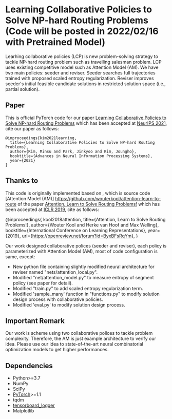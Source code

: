 # Learning Collaborative Policies to Solve NP-hard Routing Problems (Code will be posted in 2022/02/16 with Pretrained Model)

Learhing collaborative policies (LCP) is new problem-solving strategy to tackle NP-hard routing problem such as travelling salesman problem. LCP uses existing competitive model such as Attention Model (AM). We have two main policies: seeder and reviser. Seeder searches full trajectories trained with proposed scaled entropy regularization. Reviser improves seeder's initial feasible candidate solutions in restricted solution space (i.e., partial solution). 



## Paper
This is official PyTorch code for our paper [Learning Collaborative Policies to Solve NP-hard Routing Problems](https://arxiv.org/abs/2110.13987) which has been accepted at [NeurIPS 2021](https://papers.nips.cc/paper/2021), cite our paper as follows:

```
@inproceedings{kim2021learning,
  title={Learning Collaborative Policies to Solve NP-hard Routing Problems},
  author={Kim, Minsu and Park, Jinkyoo and Kim, Joungho},
  booktitle={Advances in Neural Information Processing Systems},
  year={2021}
}
``` 

## Thanks to

This code is originally implemented based on  , which is source code [Attention Model (AM)] https://github.com/wouterkool/attention-learn-to-route of the paper   [Attention, Learn to Solve Routing Problems!](https://openreview.net/forum?id=ByxBFsRqYm) which has been accepted at [ICLR 2019](https://iclr.cc/Conferences/2019), cite as follows:

@inproceedings{
    kool2018attention,
    title={Attention, Learn to Solve Routing Problems!},
    author={Wouter Kool and Herke van Hoof and Max Welling},
    booktitle={International Conference on Learning Representations},
    year={2019},
    url={https://openreview.net/forum?id=ByxBFsRqYm},
}

Our work designed collaborative polices (seeder and reviser), each policy is parameterized with Attention Model (AM), most of code configuration is same, except:

* New python file containing slightly modified neural architecture for reviser named "nets/attention_local.py".
* Modified "net/attention_model.py" to measure entropy of segment policy (see paper for detail).
* Modified "train.py" to add scaled entropy regularization term. 
* Modified 'sample_many' function in "functions.py" to modify solution design process with collaborative policies. 
* Modified 'eval.py' to modify solution design process.

## Important Remark

Our work is scheme using two collaborative polices to tackle problem complexity. Therefore, the AM is just example architecture to verify our idea. Please use our idea to state-of-the-art neural combinatorial optimization models to get higher performances.


## Dependencies

* Python>=3.7
* NumPy
* SciPy
* [PyTorch](http://pytorch.org/)>=1.1
* tqdm
* [tensorboard_logger](https://github.com/TeamHG-Memex/tensorboard_logger)
* Matplotlib 



